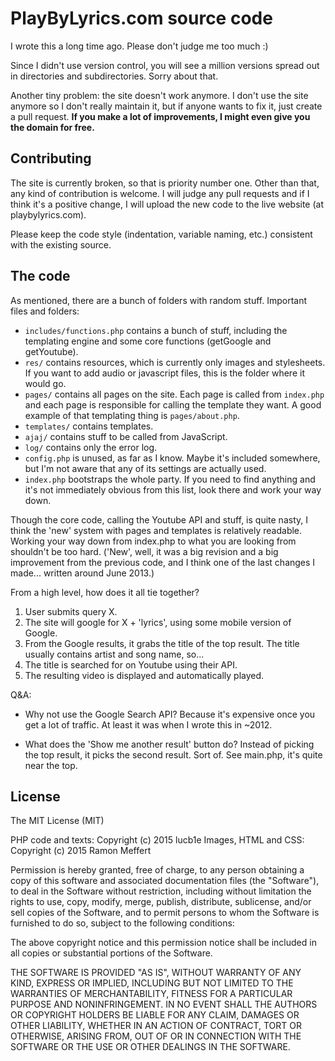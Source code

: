 # PlayByLyrics.com source code

I wrote this a long time ago. Please don't judge me too much :)

Since I didn't use version control, you will see a million versions spread out
in directories and subdirectories. Sorry about that.

Another tiny problem: the site doesn't work anymore. I don't use the site
anymore so I don't really maintain it, but if anyone wants to fix it, just
create a pull request. **If you make a lot of improvements, I might even give
you the domain for free.**

## Contributing

The site is currently broken, so that is priority number one. Other than that,
any kind of contribution is welcome. I will judge any pull requests and if I
think it's a positive change, I will upload the new code to the live website
(at playbylyrics.com).

Please keep the code style (indentation, variable naming, etc.) consistent with
the existing source.

## The code

As mentioned, there are a bunch of folders with random stuff. Important files
and folders:

- `includes/functions.php` contains a bunch of stuff, including the templating
  engine and some core functions (getGoogle and getYoutube).
- `res/` contains resources, which is currently only images and stylesheets. If
  you want to add audio or javascript files, this is the folder where it would
  go.
- `pages/` contains all pages on the site. Each page is called from `index.php`
  and each page is responsible for calling the template they want. A good
  example of that templating thing is `pages/about.php`.
- `templates/` contains templates.
- `ajaj/` contains stuff to be called from JavaScript.
- `log/` contains only the error log.
- `config.php` is unused, as far as I know. Maybe it's included somewhere, but
  I'm not aware that any of its settings are actually used.
- `index.php` bootstraps the whole party. If you need to find anything and it's
  not immediately obvious from this list, look there and work your way down.

Though the core code, calling the Youtube API and stuff, is quite nasty, I
think the 'new' system with pages and templates is relatively readable. Working
your way down from index.php to what you are looking from shouldn't be too
hard. ('New', well, it was a big revision and a big improvement from the
previous code, and I think one of the last changes I made... written around
June 2013.)

From a high level, how does it all tie together?

1. User submits query X.
2. The site will google for X + 'lyrics', using some mobile version of Google.
3. From the Google results, it grabs the title of the top result. The title
   usually contains artist and song name, so...
4. The title is searched for on Youtube using their API.
5. The resulting video is displayed and automatically played.

Q&A:

- Why not use the Google Search API? Because it's expensive once you get a lot of traffic. At least it was when I wrote this in ~2012.

- What does the 'Show me another result' button do? Instead of picking the top result, it picks the second result. Sort of. See main.php, it's quite near the top.

## License

The MIT License (MIT)

PHP code and texts: Copyright (c) 2015 lucb1e
Images, HTML and CSS: Copyright (c) 2015 Ramon Meffert

Permission is hereby granted, free of charge, to any person obtaining a copy
of this software and associated documentation files (the "Software"), to deal
in the Software without restriction, including without limitation the rights
to use, copy, modify, merge, publish, distribute, sublicense, and/or sell
copies of the Software, and to permit persons to whom the Software is
furnished to do so, subject to the following conditions:

The above copyright notice and this permission notice shall be included in all
copies or substantial portions of the Software.

THE SOFTWARE IS PROVIDED "AS IS", WITHOUT WARRANTY OF ANY KIND, EXPRESS OR
IMPLIED, INCLUDING BUT NOT LIMITED TO THE WARRANTIES OF MERCHANTABILITY,
FITNESS FOR A PARTICULAR PURPOSE AND NONINFRINGEMENT. IN NO EVENT SHALL THE
AUTHORS OR COPYRIGHT HOLDERS BE LIABLE FOR ANY CLAIM, DAMAGES OR OTHER
LIABILITY, WHETHER IN AN ACTION OF CONTRACT, TORT OR OTHERWISE, ARISING FROM,
OUT OF OR IN CONNECTION WITH THE SOFTWARE OR THE USE OR OTHER DEALINGS IN THE
SOFTWARE.

